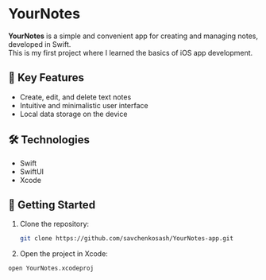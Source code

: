# YourNotes

**YourNotes** is a simple and convenient app for creating and managing notes, developed in Swift.  
This is my first project where I learned the basics of iOS app development.

## 📱 Key Features

- Create, edit, and delete text notes  
- Intuitive and minimalistic user interface  
- Local data storage on the device

## 🛠️ Technologies

- Swift
- SwiftUI  
- Xcode  

## 🚀 Getting Started

1. Clone the repository:

   ```bash
   git clone https://github.com/savchenkosash/YourNotes-app.git

2.	Open the project in Xcode:

   ```bash
   open YourNotes.xcodeproj
